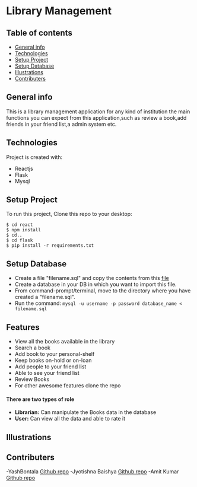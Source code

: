 # Library Management

## Table of contents
* [General info](#general-info)
* [Technologies](#technologies)
* [Setup Project](#setup-project)
* [Setup Database](#setup-database)
* [Illustrations](#illustrations)
* [Contributers](#contributers)

## General info
This is a library management application for any kind of institution the main functions you can expect from this application,such as review a book,add friends in your friend list,a admin system etc.
	
## Technologies
Project is created with:
* Reactjs
* Flask
* Mysql
	
## Setup Project
To run this project, Clone this repo to your desktop:

```
$ cd react
$ npm install
$ cd..
$ cd flask
$ pip install -r requirements.txt
```
## Setup Database
* Create a file "filename.sql" and copy the contents from this [file](https://docs.google.com/document/d/1nzmPVmuokZn1_mkOJqJ8ZNw4vlAMMfAkYWciiPnRGXE/edit?usp=sharing)
* Create a database in your DB in which you want to import this file.
* From command-prompt/terminal, move to the directory where you have created a "filename.sql".
* Run the command: 
` mysql -u username -p password database_name < filename.sql `

## Features
- View all the books available in the library
- Search a book
- Add book to your personal-shelf
- Keep books on-hold or on-loan
- Add people to your friend list
- Able to see your friend list
- Review Books
- For other awesome features clone the repo

#### There are two types of role 
- **Librarian:** Can manipulate the Books data in the database
- **User:** Can view all the data and able to rate it

## Illustrations



## Contributers

-YashBontala [Github repo](https://github.com/Yashbontala)
-Jyotishna Baishya [Github repo](https://github.com/JyotishnaBaishya)
-Amit Kumar [Github repo](https://github.com/amit295-cse)








